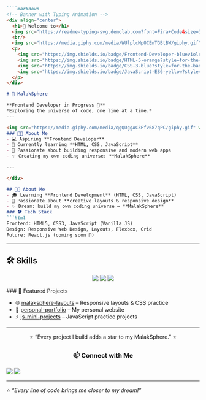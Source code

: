 ```markdown
````markdown
<!-- Banner with Typing Animation -->
<div align="center">
  <h1>🌌 Welcome to</h1>
  <img src="https://readme-typing-svg.demolab.com?font=Fira+Code&size=30&pause=1000&color=7D5FFF&center=true&vCenter=true&width=435&lines=MalakSphere;Frontend+Developer;Web+Design+Enthusiast" alt="Typing SVG" />
  <br/>
  <img src="https://media.giphy.com/media/WUlplcMpOCEmTGBtBW/giphy.gif" width="120" alt="Coding animation"/>
  <p>
    <img src="https://img.shields.io/badge/Frontend-Developer-blueviolet?style=for-the-badge" />
    <img src="https://img.shields.io/badge/HTML-5-orange?style=for-the-badge&logo=html5" />
    <img src="https://img.shields.io/badge/CSS-3-blue?style=for-the-badge&logo=css3" />
    <img src="https://img.shields.io/badge/JavaScript-ES6-yellow?style=for-the-badge&logo=javascript" />
  </p>
</div>

# 🌌 MalakSphere  

**Frontend Developer in Progress 🚀**  
*Exploring the universe of code, one line at a time.*  
---

<img src="https://media.giphy.com/media/qgQUggAC3Pfv687qPC/giphy.gif" width="250" alt="Coding animation"/>
### 👩‍💻 About Me
- 💻 Aspiring **Frontend Developer**  
- 🌱 Currently learning **HTML, CSS, JavaScript**  
- 🚀 Passionate about building responsive and modern web apps  
- ✨ Creating my own coding universe: **MalakSphere**

---

</div>

## 👩‍💻 About Me
- 🎓 Learning **Frontend Development** (HTML, CSS, JavaScript)  
- 🎨 Passionate about **creative layouts & responsive design**  
- ✨ Dream: build my own coding universe – **MalakSphere**
### 🛠️ Tech Stack
```html
Frontend: HTML5, CSS3, JavaScript (Vanilla JS)  
Design: Responsive Web Design, Layouts, Flexbox, Grid  
Future: React.js (coming soon 🚀)  
````

---

## 🛠️ Skills
<p align="center">
  <img src="https://img.shields.io/badge/HTML5-FF5733?style=flat-square&logo=html5&logoColor=white"/>
  <img src="https://img.shields.io/badge/CSS3-264de4?style=flat-square&logo=css3&logoColor=white"/>
  <img src="https://img.shields.io/badge/JavaScript-f7df1e?style=flat-square&logo=javascript&logoColor=black"/>
</p>
### 📂 Featured Projects

* 🌐 [malaksphere-layouts](https://github.com/MalakSphere/malaksphere-layouts) – Responsive layouts & CSS practice
* 🎨 [personal-portfolio](https://github.com/MalakSphere/personal-portfolio) – My personal website
* ⚡ [js-mini-projects](https://github.com/MalakSphere/js-mini-projects) – JavaScript practice projects

---



<div align="center">
  
⭐ “Every project I build adds a star to my MalakSphere.” ⭐  
### 📫 Connect with Me

</div>
<p>
  <a href="https://github.com/MalakSphere"><img src="https://img.shields.io/badge/GitHub-MalakSphere-181717?style=for-the-badge&logo=github"></a>
  <a href="#"><img src="https://img.shields.io/badge/LinkedIn-ComingSoon-blue?style=for-the-badge&logo=linkedin"></a>
</p>

---

⭐️ *“Every line of code brings me closer to my dream!”*

```
```
